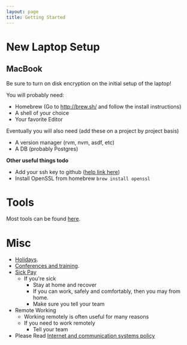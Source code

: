 ```yaml
---
layout: page
title: Getting Started
---
```

# New Laptop Setup

## MacBook
Be sure to turn on disk encryption on the initial setup of the laptop!

You will probably need:

 - Homebrew (Go to http://brew.sh/ and follow the install instructions)
 - A shell of your choice
 - Your favorite Editor

Eventually you will also need (add these on a project by project basis)

 - A version manager (rvm, nvm, asdf, etc)
 - A DB (probably Postgres)

__Other useful things todo__

 - Add your ssh key to github ([help link here](https://help.github.com/articles/generating-an-ssh-key/))
 - Install OpenSSL from homebrew
  `brew install openssl`

# Tools
Most tools can be found [here]({{site.baseurl}}/pages/administrative-tooling).

# Misc

- [Holidays]({{site.baseurl}}/pages/holidays).
- [Conferences and training]({{site.baseurl}}/pages/conferences-and-training).
- [Sick Pay]({site.baseurl}/pages/sick-pay-entitlement)
  - If you're sick
    - Stay at home and recover
    - If you can work, safely and comfortably, then you may from home.
    - Make sure you tell your team
- Remote Working
  - Working remotely is often useful for many reasons
  - If you need to work remotely
    - Tell your team
- Please Read [Internet and communication systems policy]({{site.baseurl}}/pages/internet-and-communication-systems-policy)

